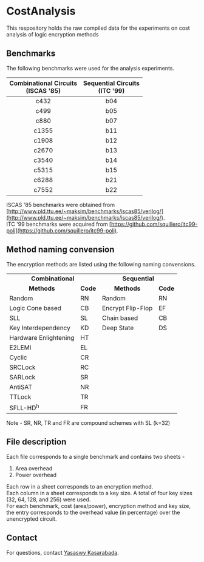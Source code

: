 # CostAnalysis
This respository holds the raw compiled data for the experiments on cost analysis of logic encryption methods

## Benchmarks  
The following benchmarks were used for the analysis experiments.

|Combinational Circuits<br>(ISCAS '85)|Sequential Circuits<br>(ITC '99)|
|:---:|:---:|
|c432 |b04|
|c499 |b05|
|c880 |b07|
|c1355|b11|
|c1908|b12|
|c2670|b13|
|c3540|b14|
|c5315|b15|
|c6288|b21|
|c7552|b22|

ISCAS '85 benchmarks were obtained from [http://www.pld.ttu.ee/~maksim/benchmarks/iscas85/verilog/](http://www.pld.ttu.ee/~maksim/benchmarks/iscas85/verilog/).  
ITC '99 benchmarks were acquired from [https://github.com/squillero/itc99-poli](https://github.com/squillero/itc99-poli).  

## Method naming convension  
The encryption methods are listed using the following naming convensions.

<table>
  <tr>
    <td colspan="2" align="center"><b>Combinational</b></td>
    <td colspan="2" align="center"><b>Sequential</td>
  </tr>
  </tr>
    <td align="center"><b>Methods</b></td>
    <td align="center"><b>Code</b></td>
    <td align="center"><b>Methods</b></td>
    <td align="center"><b>Code</b></td>
  </tr>
  <tr>
    <td>Random</td>
    <td>RN</td>
    <td>Random</td>
    <td>RN</td>
  </tr>
  <tr>
    <td>Logic Cone based</td>
    <td>CB</td>
    <td>Encrypt Flip-Flop</td>
    <td>EF</td>
  </tr>
  <tr>
    <td>SLL</td>
    <td>SL</td>
    <td>Chain based</td>
    <td>CB</td>
  </tr>
  <tr>
    <td>Key Interdependency</td>
    <td>KD</td>
    <td>Deep State</td>
    <td>DS</td>
  </tr>
  <tr>
    <td>Hardware Enlightening</td>
    <td>HT</td>
    <td></td>
    <td></td>
  </tr>
  <tr>
    <td>E2LEMI</td>
    <td>EL</td>
    <td></td>
    <td></td>
  </tr>
  <tr>
    <td>Cyclic</td>
    <td>CR</td>
    <td></td>
    <td></td>
  </tr>
  <tr>
    <td>SRCLock</td>
    <td>RC</td>
    <td></td>
    <td></td>
  </tr>
  <tr>
    <td>SARLock</td>
    <td>SR</td>
    <td></td>
    <td></td>
  </tr>
  <tr>
    <td>AntiSAT</td>
    <td>NR</td>
    <td></td>
    <td></td>
  </tr>
  <tr>
    <td>TTLock</td>
    <td>TR</td>
    <td></td>
    <td></td>
  </tr>
  <tr>
    <td>SFLL-HD<sup>h</sup></td>
    <td>FR</td>
    <td></td>
    <td></td>
  </tr>
</table>

Note - SR, NR, TR and FR are compound schemes with SL (k=32)


## File description  
Each file corresponds to a single benchmark and contains two sheets -  
1. Area overhead
2. Power overhead

Each row in a sheet corresponds to an encryption method.  
Each column in a sheet corresponds to a key size. A total of four key sizes (32, 64, 128, and 256) were used.  
For each benchmark, cost (area/power), encryption method and key size, the entry corresponds to the overhead value (in percentage) over the unencrypted circuit.


## Contact
For questions, contact [Yasaswy Kasarabada](kasarayv@mail.uc.edu).



